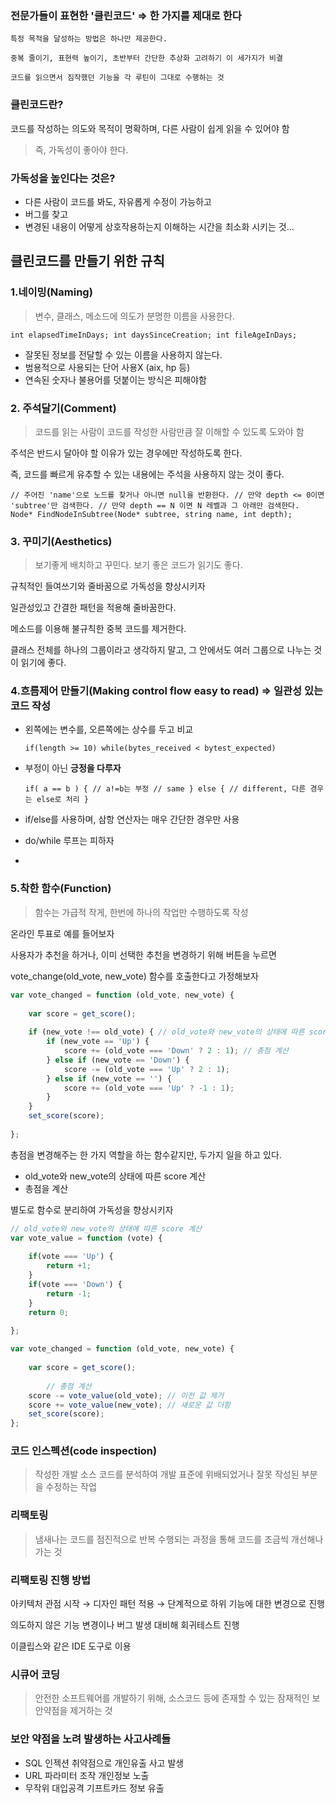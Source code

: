 ### **전문가들이 표현한 '클린코드' ⇒** 한 가지를 제대로 한다

```
특정 목적을 달성하는 방법은 하나만 제공한다.

중복 줄이기, 표현력 높이기, 초반부터 간단한 추상화 고려하기 이 세가지가 비결

코드를 읽으면서 짐작했던 기능을 각 루틴이 그대로 수행하는 것
```

### **클린코드란?**

코드를 작성하는 의도와 목적이 명확하며, 다른 사람이 쉽게 읽을 수 있어야 함

> 즉, 가독성이 좋아야 한다.
> 

### **가독성을 높인다는 것은?**

- 다른 사람이 코드를 봐도, 자유롭게 수정이 가능하고
- 버그를 찾고
- 변경된 내용이 어떻게 상호작용하는지 이해하는 시간을 최소화 시키는 것...

## 클린코드를 만들기 위한 규칙

### **1.네이밍(Naming)**

> 변수, 클래스, 메소드에 의도가 분명한 이름을 사용한다.
> 

`int elapsedTimeInDays;
int daysSinceCreation;
int fileAgeInDays;`

- 잘못된 정보를 전달할 수 있는 이름을 사용하지 않는다.
- 범용적으로 사용되는 단어 사용X (aix, hp 등)
- 연속된 숫자나 불용어를 덧붙이는 방식은 피해야함

### **2. 주석달기(Comment)**

> 코드를 읽는 사람이 코드를 작성한 사람만큼 잘 이해할 수 있도록 도와야 함
> 

주석은 반드시 달아야 할 이유가 있는 경우에만 작성하도록 한다.

즉, 코드를 빠르게 유추할 수 있는 내용에는 주석을 사용하지 않는 것이 좋다.

`// 주어진 'name'으로 노드를 찾거나 아니면 null을 반환한다.
// 만약 depth <= 0이면 'subtree'만 검색한다.
// 만약 depth == N 이면 N 레벨과 그 아래만 검색한다.
Node* FindNodeInSubtree(Node* subtree, string name, int depth);`

### **3. 꾸미기(Aesthetics)**

> 보기좋게 배치하고 꾸민다. 보기 좋은 코드가 읽기도 좋다.
> 

규칙적인 들여쓰기와 줄바꿈으로 가독성을 향상시키자

일관성있고 간결한 패턴을 적용해 줄바꿈한다.

메소드를 이용해 불규칙한 중복 코드를 제거한다.

클래스 전체를 하나의 그룹이라고 생각하지 말고, 그 안에서도 여러 그룹으로 나누는 것이 읽기에 좋다.

### **4.흐름제어 만들기(Making control flow easy to read) ⇒ 일관성 있는 코드 작성**

- 왼쪽에는 변수를, 오른쪽에는 상수를 두고 비교
    
    `if(length >= 10)
    while(bytes_received < bytest_expected)`
    

- 부정이 아닌 **긍정을 다루자**
    
    `if( a == b ) { // a!=b는 부정
    	// same
    } else {
    	// different, 다른 경우는 else로 처리
    }`
    
- if/else를 사용하며, 삼항 연산자는 매우 간단한 경우만 사용
- do/while 루프는 피하자
- 

### **5.착한 함수(Function)**

> 함수는 가급적 작게, 한번에 하나의 작업만 수행하도록 작성
> 

온라인 투표로 예를 들어보자

사용자가 추천을 하거나, 이미 선택한 추천을 변경하기 위해 버튼을 누르면 

vote_change(old_vote, new_vote) 함수를 호출한다고 가정해보자

```jsx
var vote_changed = function (old_vote, new_vote) {
    
	var score = get_score();
    
	if (new_vote !== old_vote) { // old_vote와 new_vote의 상태에 따른 score 계산
		if (new_vote == 'Up') {
			score += (old_vote === 'Down' ? 2 : 1); // 총점 계산
		} else if (new_vote == 'Down') {
			score -= (old_vote === 'Up' ? 2 : 1);
		} else if (new_vote == '') {
			score += (old_vote === 'Up' ? -1 : 1);
		}
	}
	set_score(score);
    
};
```

총점을 변경해주는 한 가지 역할을 하는 함수같지만, 두가지 일을 하고 있다.

- old_vote와 new_vote의 상태에 따른 score 계산
- 총점을 계산

별도로 함수로 분리하여 가독성을 향상시키자

```jsx
// old_vote와 new_vote의 상태에 따른 score 계산
var vote_value = function (vote) {
    
    if(vote === 'Up') {
        return +1;
    }
    if(vote === 'Down') {
        return -1;
    }
    return 0;
    
};

var vote_changed = function (old_vote, new_vote) {
    
    var score = get_score();
    
		// 총점 계산
    score -= vote_value(old_vote); // 이전 값 제거
    score += vote_value(new_vote); // 새로운 값 더함
    set_score(score);
};
```

### **코드 인스펙션(code inspection)**

> 작성한 개발 소스 코드를 분석하여 개발 표준에 위배되었거나 잘못 작성된 부분을 수정하는 작업
> 

### **리팩토링**

> 냄새나는 코드를 점진적으로 반복 수행되는 과정을 통해 코드를 조금씩 개선해나가는 것
> 

### **리팩토링 진행 방법**

아키텍처 관점 시작 → 디자인 패턴 적용 → 단계적으로 하위 기능에 대한 변경으로 진행

의도하지 않은 기능 변경이나 버그 발생 대비해 회귀테스트 진행

이클립스와 같은 IDE 도구로 이용

### **시큐어 코딩**

> 안전한 소프트웨어를 개발하기 위해, 소스코드 등에 존재할 수 있는 잠재적인 보안약점을 제거하는 것
> 

### **보안 약점을 노려 발생하는 사고사례들**

- SQL 인젝션 취약점으로 개인유출 사고 발생
- URL 파라미터 조작 개인정보 노출
- 무작위 대입공격 기프트카드 정보 유출
